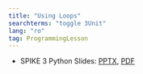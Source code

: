 ```yaml
---
title: "Using Loops"
searchterms: "toggle 3Unit"
lang: "ro"
tag: ProgrammingLesson
---
```

 <ul>
 <li class="ng-binding">SPIKE 3 Python Slides:
 <a href="PyProgrammingLessons/SP3LoopsPython (rom).pptx">PPTX</a>,
 <a href="PyProgrammingLessons/SP3LoopsPython (rom).pdf">PDF</a>
 </li>
 </ul>
